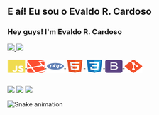 ## E aí! Eu sou o Evaldo R. Cardoso
### Hey guys! I'm Evaldo R. Cardoso
 <div>
  <a href="https://github.com/evaldorcardoso">
  <img height="180em" src="https://github-readme-stats.vercel.app/api?username=evaldorcardoso&show_icons=true&theme=dark&include_all_commits=true&count_private=true"/>
  <img height="180em" src="https://github-readme-stats.vercel.app/api/top-langs/?username=evaldorcardoso&layout=compact&langs_count=16&theme=dark"/>
<div>
<div style="display: inline_block"><br>
  <img align="center" alt="evaldorcardoso-Js" height="30" width="40" src="https://raw.githubusercontent.com/devicons/devicon/master/icons/javascript/javascript-plain.svg">
  <img align="center" alt="evaldorcardoso-Laravel" height="30" width="40" src="https://raw.githubusercontent.com/devicons/devicon/master/icons/laravel/laravel-plain.svg">
  <img align="center" alt="evaldorcardoso-php" height="30" width="40" src="https://raw.githubusercontent.com/devicons/devicon/master/icons/php/php-plain.svg">
  <img align="center" alt="evaldorcardoso-HTML" height="30" width="40" src="https://raw.githubusercontent.com/devicons/devicon/master/icons/html5/html5-original.svg">
  <img align="center" alt="evaldorcardoso-CSS" height="30" width="40" src="https://raw.githubusercontent.com/devicons/devicon/master/icons/css3/css3-original.svg">
  <img align="center" alt="evaldorcardoso-bootstrap" height="30" width="40" src="https://raw.githubusercontent.com/devicons/devicon/master/icons/bootstrap/bootstrap-plain.svg">
  <img align="center" alt="evaldorcardoso-Git" height="30" width="40" src="https://raw.githubusercontent.com/devicons/devicon/master/icons/git/git-plain.svg">
  <!--<img align="right" style="height:50px;width:100px" alt="Rafa-yoda" src="https://github.com/evaldorcardoso/evaldorcardoso/blob/main/2326579.png">-->
</div>
  
  ##
 
<div> 
  <a href="https://www.youtube.com/channel/UCg_vu1mSfmZp8p0407SpnpA" target="_blank"><img src="https://img.shields.io/badge/-Youtube-%23EA4335?style=for-the-badge&logo=youtube&logoColor=white" target="_blank"></a>
  <a href="https://instagram.com/evaldorcardoso" target="_blank"><img src="https://img.shields.io/badge/-Instagram-%23E4405F?style=for-the-badge&logo=instagram&logoColor=white" target="_blank"></a>
  <!--<a href = "mailto: evaldorcardoso@outlook.com"><img src="https://img.shields.io/badge/-Gmail-%23333?style=for-the-badge&logo=gmail&logoColor=white" target="_blank"></a>-->
  <a href="https://www.linkedin.com/in/evaldorcardoso" target="_blank"><img src="https://img.shields.io/badge/-LinkedIn-%230077B5?style=for-the-badge&logo=linkedin&logoColor=white" target="_blank"></a> 
 
  ![Snake animation](https://github.com/evaldorcardoso/evaldorcardoso/blob/output/github-contribution-grid-snake.svg)
 
</div>
